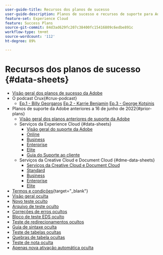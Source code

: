 ```yaml
---
user-guide-title: Recursos dos planos de sucesso
user-guide-description: Planos de sucesso e recursos de suporte para Adobe Experience Cloud e Adobe Experience Platform.
feature-set: Experience Cloud
feature: Success Plans
source-git-commit: 84d3ad629fc207c38400fc15416809c6edbe891c
workflow-type: tm+mt
source-wordcount: '112'
ht-degree: 89%

---
```



# Recursos dos planos de sucesso {#data-sheets}

+ [Visão geral dos planos de sucesso da Adobe](overview.md)
+ O podcast Crux{#crux-podcast}
   + [Ep.1 - Billy Georgaros](episode1.md)
     [Ep.2 - Karrie Benjamin](episode2.md)
     [Ep.3 - George Kotsinis](episode3.md)
+ Planos de suporte da Adobe anteriores a 16 de junho de 2022{#prior-plans}
   + [Visão geral dos planos anteriores de suporte da Adobe](overview-prior-plans.md)
   + Serviços da Experience Cloud {#data-sheets}
      + [Visão geral do suporte da Adobe](dx-overview.md)
      + [Online](online.md)
      + [Business](business.md)
      + [Enterprise](enterprise.md)
      + [Elite](elite.md)
      + [Guia do Suporte ao cliente](support-guide.md)
   + Serviços da Creative Cloud e Document Cloud {#dme-data-sheets}
      + [Serviços da Creative Cloud e Document Cloud ](dme-overview.md)
      + [Standard](dme-standard.md)
      + [Business](dme-business.md)
      + [Enterprise](dme-enterprise.md)
      + [Elite](dme-elite.md)
+ [Termos e condições](https://helpx.adobe.com/br/support/programs/support-policies-terms-conditions.html){target="_blank"}
+ [Visão geral oculta](hidden-overview.md)
+ [Novo teste oculto](hidden-new-test.md)
+ [Arquivo de teste oculto](hidden-test.md)
+ [Correções de erros ocultos](hidden/bug-fixes.md)
+ [Bloco de teste EDS oculto](hidden/test-page.md)
+ [Teste de redirecionamentos ocultos](hidden/test-redirection.md)
+ [Guia de sintaxe oculta](hidden/syntax-style-guide.md)
+ [Teste de tabelas ocultas](hidden/tables.md)
+ [Quebras de tabela ocultas](hidden/table-breaks.md)
+ [Teste de nota oculta](hidden/note-test.md)
+ [Apenas nova ativação automática oculta](hidden/autoactivate.md)

<!--
+ [Hidden table breaks](hidden/table-breaks.md)


Articles must be added to this TOC file in order to render.

Use this list format to specify links to articles and section headings that expand and collapse in the left rail of the user guide.

An article link CANNOT be used as a section heading.
-->
